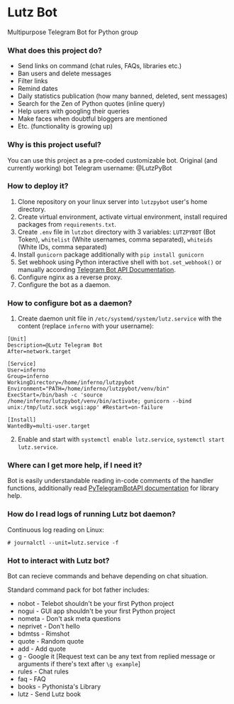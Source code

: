 # Lutz Bot
Multipurpose Telegram Bot for Python group

### What does this project do?
 * Send links on command (chat rules, FAQs, libraries etc.)
 * Ban users and delete messages
 * Filter links
 * Remind dates
 * Daily statistics publication (how many banned, deleted, sent messages)
 * Search for the Zen of Python quotes (inline query)
 * Help users with googling their queries
 * Make faces when doubtful bloggers are mentioned
 * Etc. (functionality is growing up)

### Why is this project useful?
You can use this project as a pre-coded customizable bot.
Original (and currently working) bot Telegram username: @LutzPyBot

### How to deploy it?
 1. Clone repository on your linux server into `lutzpybot` user's home directory.
 2. Create virtual environment, activate virtual environment, install required packages from `requirements.txt`.
 3. Create `.env` file in `lutzbot` directory with 3 variables: `LUTZPYBOT` (Bot Token), `whitelist` (White usernames, comma separated), `whiteids` (White IDs, comma separated)
 4. Install `gunicorn` package additionally with `pip install gunicorn`
 5. Set webhook using Python interactive shell with `bot.set_webhook()` or manually according [Telegram Bot API Documentation](https://core.telegram.org/bots/api#setwebhook).
 6. Configure nginx as a reverse proxy.
 7. Configure the bot as a daemon.

### How to configure bot as a daemon?
1. Create daemon unit file in `/etc/systemd/system/lutz.service` with the content (replace `inferno` with your username):
```
[Unit]
Description=@Lutz Telegram Bot
After=network.target

[Service]
User=inferno
Group=inferno
WorkingDirectory=/home/inferno/lutzpybot
Environment="PATH=/home/inferno/lutzpybot/venv/bin"
ExecStart=/bin/bash -c 'source /home/inferno/lutzpybot/venv/bin/activate; gunicorn --bind unix:/tmp/lutz.sock wsgi:app' #Restart=on-failure

[Install]
WantedBy=multi-user.target
```
2. Enable and start with `systemctl enable lutz.service`, `systemctl start lutz.service`.

### Where can I get more help, if I need it?
Bot is easily understandable reading in-code comments of the handler functions, additionally read [PyTelegramBotAPI documentation](url=https://github.com/eternnoir/pyTelegramBotAPI) for library help.


### How do I read logs of running Lutz bot daemon?
Continuous log reading on Linux:

```# journalctl --unit=lutz.service -f```


### Hot to interact with Lutz bot?
Bot can recieve commands and behave depending on chat situation.

Standard command pack for bot father includes:
* nobot - Telebot shouldn't be your first Python project
* nogui - GUI app shouldn't be your first Python project
* nometa - Don't ask meta questions
* neprivet - Don't hello
* bdmtss - Rimshot
* quote - Random quote
* add - Add quote
* g - Google it [Request text can be any text from replied message or arguments if there's text after `\g example`]
* rules - Chat rules
* faq - FAQ
* books - Pythonista's Library
* lutz - Send Lutz book